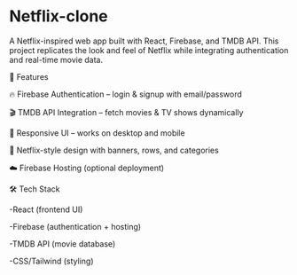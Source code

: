 # Netflix-clone
A Netflix-inspired web app built with React, Firebase, and TMDB API. This project replicates the look and feel of Netflix while integrating authentication and real-time movie data.

🚀 Features

🔥 Firebase Authentication – login & signup with email/password

🎬 TMDB API Integration – fetch movies & TV shows dynamically

📱 Responsive UI – works on desktop and mobile

🎨 Netflix-style design with banners, rows, and categories

☁️ Firebase Hosting (optional deployment)



🛠️ Tech Stack

-React (frontend UI)

-Firebase (authentication + hosting)

-TMDB API (movie database)

-CSS/Tailwind (styling)

